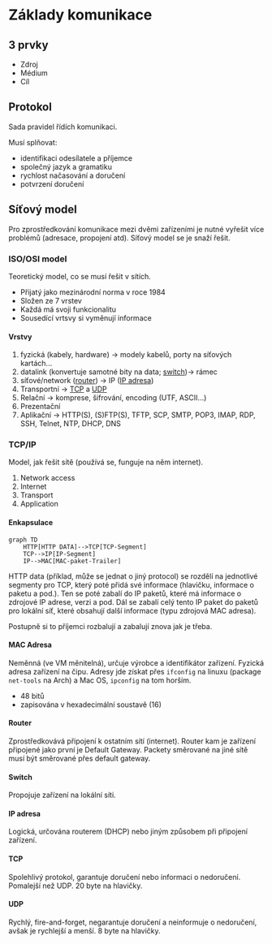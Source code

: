 # Základy komunikace

## 3 prvky
- Zdroj
- Médium
- Cíl

## Protokol
Sada pravidel řídích komunikaci.

Musí splňovat:
- identifikaci odesílatele a příjemce
- společný jazyk a gramatiku
- rychlost načasování a doručení
- potvrzení doručení

## Síťový model
Pro zprostředkování komunikace mezi dvěmi zařízeními je nutné vyřešit více problémů (adresace, propojení atd).
Síťový model se je snaží řešit.

### ISO/OSI model
Teoretický model, co se musí řešit v sítích.
- Přijatý jako mezinárodní norma v roce 1984
- Složen ze 7 vrstev
- Každá má svoji funkcionalitu
- Sousedící vrtsvy si vyměnují informace

#### Vrstvy
1. fyzická (kabely, hardware) -> modely kabelů, porty na síťových kartách...
2. datalink (konvertuje samotné bity na data; [switch](#switch))-> rámec
3. síťové/network ([router](#router)) -> IP ([IP adresa](#ip%20adresa))
4. Transportní -> [TCP](#TCP) a [UDP](#UDP)
5. Relační -> komprese, šifrování, encoding (UTF, ASCII...)
6. Prezentační
7. Aplikační -> HTTP(S), (S)FTP(S), TFTP, SCP, SMTP, POP3, IMAP, RDP, SSH, Telnet, NTP, DHCP, DNS

### TCP/IP
Model, jak řešit sítě (používá se, funguje na něm internet).
1. Network access
2. Internet
3. Transport
4. Application

#### Enkapsulace
```mermaid
graph TD
	HTTP[HTTP DATA]-->TCP[TCP-Segment]
	TCP-->IP[IP-Segment]
	IP-->MAC[MAC-paket-Trailer]
```

HTTP data (příklad, může se jednat o jiný protocol) se rozdělí na jednotlivé segmenty pro TCP, který poté přidá své informace (hlavičku, informace o paketu a pod.). Ten se poté zabalí do IP paketů, které má informace o zdrojové IP adrese, verzi a pod. Dál se zabalí celý tento IP paket do paketů pro lokální síť, které obsahují další informace (typu zdrojová MAC adresa).

Postupně si to příjemci rozbalují a zabalují znova jak je třeba.

#### MAC Adresa
Neměnná (ve VM měnitelná), určuje výrobce a identifikátor zařízení. Fyzická adresa zařízení na čipu.
Adresy jde získat přes `ifconfig` na linuxu (package `net-tools` na Arch) a Mac OS, `ipconfig` na tom horším.
- 48 bitů
- zapisována v hexadecimální soustavě (16)

#### Router
Zprostředkovává připojení k ostatním sítí (internet).
Router kam je zařízení připojené jako první je Default Gateway. Packety směrované na jiné sítě musí být směrované přes default gateway.
#### Switch
Propojuje zařízení na lokální síti.
#### IP adresa
Logická, určována routerem (DHCP) nebo jiným způsobem při připojení zařízení.
#### TCP
Spolehlivý protokol, garantuje doručení nebo informaci o nedoručení. Pomalejší než UDP.
20 byte na hlavičky.
#### UDP
Rychlý, fire-and-forget, negarantuje doručení a neinformuje o nedoručení, avšak je rychlejší a menší.
8 byte na hlavičky.
